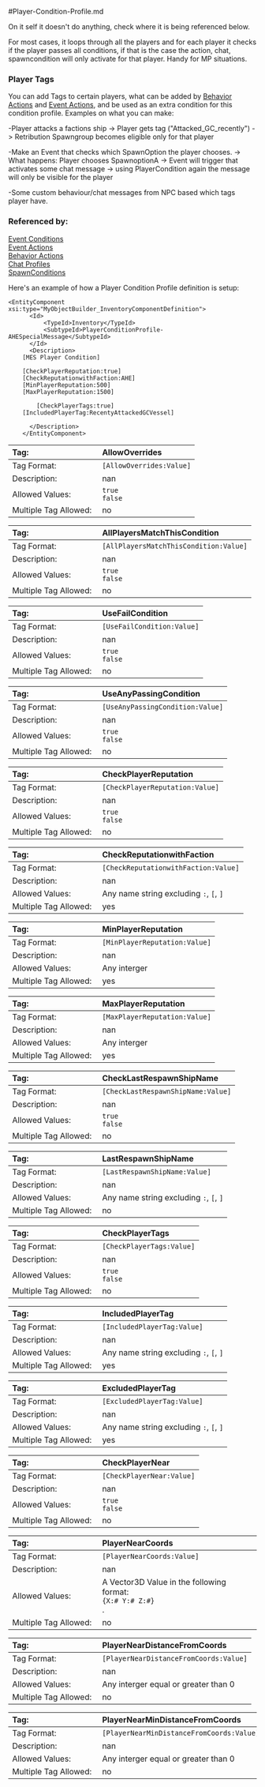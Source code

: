 #Player-Condition-Profile.md

On it self it doesn't do anything, check where it is being referenced below.

For most cases, it loops through all the players and for each player it checks if the player passes all conditions, if that is the case the action, chat, spawncondition will only activate for that player. Handy for MP situations. 


### Player Tags
You can add Tags to certain players, what can be added by [Behavior Actions](https://github.com/MeridiusIX/Modular-Encounters-Systems/wiki/Action#PlayerTags) and [Event Actions](https://github.com/MeridiusIX/Modular-Encounters-Systems/wiki/Event-Action#Players), and be used as an extra condition for this condition profile. Examples on what you can make:

-Player attacks a factions ship -> Player gets tag ("Attacked_GC_recently") -> Retribution Spawngroup becomes eligible only for that player

-Make an Event that checks which SpawnOption the player chooses. -> What happens: Player chooses SpawnoptionA -> Event will trigger that activates some chat message -> using PlayerCondition again the message will only be visible  for the player

-Some custom behaviour/chat messages from NPC based which tags player have.





### Referenced by:
[Event Conditions](https://github.com/MeridiusIX/Modular-Encounters-Systems/wiki/Event-Conditions#Player)  
[Event Actions](https://github.com/MeridiusIX/Modular-Encounters-Systems/wiki/Event-Action#Players)   
[Behavior Actions](https://github.com/MeridiusIX/Modular-Encounters-Systems/wiki/Action#PlayerTags)  
[Chat Profiles](https://github.com/MeridiusIX/Modular-Encounters-Systems/wiki/Chat#sendtospecificplayers)  
[SpawnConditions](https://github.com/MeridiusIX/Modular-Encounters-Systems/wiki/Spawn-Conditions#Players)

Here's an example of how a Player Condition Profile definition is setup:
```
<EntityComponent xsi:type="MyObjectBuilder_InventoryComponentDefinition">
      <Id>
          <TypeId>Inventory</TypeId>
          <SubtypeId>PlayerConditionProfile-AHESpecialMessage</SubtypeId>
      </Id>
      <Description>
	[MES Player Condition]
	
	[CheckPlayerReputation:true]
	[CheckReputationwithFaction:AHE]
	[MinPlayerReputation:500]
	[MaxPlayerReputation:1500]

       	[CheckPlayerTags:true]
	[IncludedPlayerTag:RecentyAttackedGCVessel]

      </Description> 
    </EntityComponent>
```

<!--AllowOverrides  -->
|Tag:&nbsp;&nbsp;&nbsp;&nbsp;&nbsp;&nbsp;&nbsp;&nbsp;&nbsp;&nbsp;&nbsp;&nbsp;&nbsp;&nbsp;&nbsp;&nbsp;&nbsp;&nbsp;&nbsp;&nbsp;&nbsp;&nbsp;&nbsp;&nbsp;&nbsp;&nbsp;&nbsp;&nbsp;&nbsp;&nbsp;&nbsp;|AllowOverrides|
|:----|:----|
|Tag Format:|`[AllowOverrides:Value]`|
|Description:|nan|
|Allowed Values:|`true`<br>`false`|
|Multiple Tag Allowed:|no|
<!--AllPlayersMatchThisCondition  -->
|Tag:&nbsp;&nbsp;&nbsp;&nbsp;&nbsp;&nbsp;&nbsp;&nbsp;&nbsp;&nbsp;&nbsp;&nbsp;&nbsp;&nbsp;&nbsp;&nbsp;&nbsp;&nbsp;&nbsp;&nbsp;&nbsp;&nbsp;&nbsp;&nbsp;&nbsp;&nbsp;&nbsp;&nbsp;&nbsp;&nbsp;&nbsp;|AllPlayersMatchThisCondition|
|:----|:----|
|Tag Format:|`[AllPlayersMatchThisCondition:Value]`|
|Description:|nan|
|Allowed Values:|`true`<br>`false`|
|Multiple Tag Allowed:|no|
<!--UseFailCondition  -->
|Tag:&nbsp;&nbsp;&nbsp;&nbsp;&nbsp;&nbsp;&nbsp;&nbsp;&nbsp;&nbsp;&nbsp;&nbsp;&nbsp;&nbsp;&nbsp;&nbsp;&nbsp;&nbsp;&nbsp;&nbsp;&nbsp;&nbsp;&nbsp;&nbsp;&nbsp;&nbsp;&nbsp;&nbsp;&nbsp;&nbsp;&nbsp;|UseFailCondition|
|:----|:----|
|Tag Format:|`[UseFailCondition:Value]`|
|Description:|nan|
|Allowed Values:|`true`<br>`false`|
|Multiple Tag Allowed:|no|
<!--UseAnyPassingCondition  -->
|Tag:&nbsp;&nbsp;&nbsp;&nbsp;&nbsp;&nbsp;&nbsp;&nbsp;&nbsp;&nbsp;&nbsp;&nbsp;&nbsp;&nbsp;&nbsp;&nbsp;&nbsp;&nbsp;&nbsp;&nbsp;&nbsp;&nbsp;&nbsp;&nbsp;&nbsp;&nbsp;&nbsp;&nbsp;&nbsp;&nbsp;&nbsp;|UseAnyPassingCondition|
|:----|:----|
|Tag Format:|`[UseAnyPassingCondition:Value]`|
|Description:|nan|
|Allowed Values:|`true`<br>`false`|
|Multiple Tag Allowed:|no|
<!--CheckPlayerReputation  -->
|Tag:&nbsp;&nbsp;&nbsp;&nbsp;&nbsp;&nbsp;&nbsp;&nbsp;&nbsp;&nbsp;&nbsp;&nbsp;&nbsp;&nbsp;&nbsp;&nbsp;&nbsp;&nbsp;&nbsp;&nbsp;&nbsp;&nbsp;&nbsp;&nbsp;&nbsp;&nbsp;&nbsp;&nbsp;&nbsp;&nbsp;&nbsp;|CheckPlayerReputation|
|:----|:----|
|Tag Format:|`[CheckPlayerReputation:Value]`|
|Description:|nan|
|Allowed Values:|`true`<br>`false`|
|Multiple Tag Allowed:|no|
<!--CheckReputationwithFaction  -->
|Tag:&nbsp;&nbsp;&nbsp;&nbsp;&nbsp;&nbsp;&nbsp;&nbsp;&nbsp;&nbsp;&nbsp;&nbsp;&nbsp;&nbsp;&nbsp;&nbsp;&nbsp;&nbsp;&nbsp;&nbsp;&nbsp;&nbsp;&nbsp;&nbsp;&nbsp;&nbsp;&nbsp;&nbsp;&nbsp;&nbsp;&nbsp;|CheckReputationwithFaction|
|:----|:----|
|Tag Format:|`[CheckReputationwithFaction:Value]`|
|Description:|nan|
|Allowed Values:|Any name string excluding `:`, `[`, `]`|
|Multiple Tag Allowed:|yes|
<!--MinPlayerReputation  -->
|Tag:&nbsp;&nbsp;&nbsp;&nbsp;&nbsp;&nbsp;&nbsp;&nbsp;&nbsp;&nbsp;&nbsp;&nbsp;&nbsp;&nbsp;&nbsp;&nbsp;&nbsp;&nbsp;&nbsp;&nbsp;&nbsp;&nbsp;&nbsp;&nbsp;&nbsp;&nbsp;&nbsp;&nbsp;&nbsp;&nbsp;&nbsp;|MinPlayerReputation|
|:----|:----|
|Tag Format:|`[MinPlayerReputation:Value]`|
|Description:|nan|
|Allowed Values:|Any interger |
|Multiple Tag Allowed:|yes|
<!--MaxPlayerReputation  -->
|Tag:&nbsp;&nbsp;&nbsp;&nbsp;&nbsp;&nbsp;&nbsp;&nbsp;&nbsp;&nbsp;&nbsp;&nbsp;&nbsp;&nbsp;&nbsp;&nbsp;&nbsp;&nbsp;&nbsp;&nbsp;&nbsp;&nbsp;&nbsp;&nbsp;&nbsp;&nbsp;&nbsp;&nbsp;&nbsp;&nbsp;&nbsp;|MaxPlayerReputation|
|:----|:----|
|Tag Format:|`[MaxPlayerReputation:Value]`|
|Description:|nan|
|Allowed Values:|Any interger|
|Multiple Tag Allowed:|yes|
<!--CheckLastRespawnShipName  -->
|Tag:&nbsp;&nbsp;&nbsp;&nbsp;&nbsp;&nbsp;&nbsp;&nbsp;&nbsp;&nbsp;&nbsp;&nbsp;&nbsp;&nbsp;&nbsp;&nbsp;&nbsp;&nbsp;&nbsp;&nbsp;&nbsp;&nbsp;&nbsp;&nbsp;&nbsp;&nbsp;&nbsp;&nbsp;&nbsp;&nbsp;&nbsp;|CheckLastRespawnShipName|
|:----|:----|
|Tag Format:|`[CheckLastRespawnShipName:Value]`|
|Description:|nan|
|Allowed Values:|`true`<br>`false`|
|Multiple Tag Allowed:|no|
<!--LastRespawnShipName  -->
|Tag:&nbsp;&nbsp;&nbsp;&nbsp;&nbsp;&nbsp;&nbsp;&nbsp;&nbsp;&nbsp;&nbsp;&nbsp;&nbsp;&nbsp;&nbsp;&nbsp;&nbsp;&nbsp;&nbsp;&nbsp;&nbsp;&nbsp;&nbsp;&nbsp;&nbsp;&nbsp;&nbsp;&nbsp;&nbsp;&nbsp;&nbsp;|LastRespawnShipName|
|:----|:----|
|Tag Format:|`[LastRespawnShipName:Value]`|
|Description:|nan|
|Allowed Values:|Any name string excluding `:`, `[`, `]`|
|Multiple Tag Allowed:|no|
<!--CheckPlayerTags  -->
|Tag:&nbsp;&nbsp;&nbsp;&nbsp;&nbsp;&nbsp;&nbsp;&nbsp;&nbsp;&nbsp;&nbsp;&nbsp;&nbsp;&nbsp;&nbsp;&nbsp;&nbsp;&nbsp;&nbsp;&nbsp;&nbsp;&nbsp;&nbsp;&nbsp;&nbsp;&nbsp;&nbsp;&nbsp;&nbsp;&nbsp;&nbsp;|CheckPlayerTags|
|:----|:----|
|Tag Format:|`[CheckPlayerTags:Value]`|
|Description:|nan|
|Allowed Values:|`true`<br>`false`|
|Multiple Tag Allowed:|no|
<!--IncludedPlayerTag  -->
|Tag:&nbsp;&nbsp;&nbsp;&nbsp;&nbsp;&nbsp;&nbsp;&nbsp;&nbsp;&nbsp;&nbsp;&nbsp;&nbsp;&nbsp;&nbsp;&nbsp;&nbsp;&nbsp;&nbsp;&nbsp;&nbsp;&nbsp;&nbsp;&nbsp;&nbsp;&nbsp;&nbsp;&nbsp;&nbsp;&nbsp;&nbsp;|IncludedPlayerTag|
|:----|:----|
|Tag Format:|`[IncludedPlayerTag:Value]`|
|Description:|nan|
|Allowed Values:|Any name string excluding `:`, `[`, `]`|
|Multiple Tag Allowed:|yes|
<!--ExcludedPlayerTag  -->
|Tag:&nbsp;&nbsp;&nbsp;&nbsp;&nbsp;&nbsp;&nbsp;&nbsp;&nbsp;&nbsp;&nbsp;&nbsp;&nbsp;&nbsp;&nbsp;&nbsp;&nbsp;&nbsp;&nbsp;&nbsp;&nbsp;&nbsp;&nbsp;&nbsp;&nbsp;&nbsp;&nbsp;&nbsp;&nbsp;&nbsp;&nbsp;|ExcludedPlayerTag|
|:----|:----|
|Tag Format:|`[ExcludedPlayerTag:Value]`|
|Description:|nan|
|Allowed Values:|Any name string excluding `:`, `[`, `]`|
|Multiple Tag Allowed:|yes|
<!--CheckPlayerNear  -->
|Tag:&nbsp;&nbsp;&nbsp;&nbsp;&nbsp;&nbsp;&nbsp;&nbsp;&nbsp;&nbsp;&nbsp;&nbsp;&nbsp;&nbsp;&nbsp;&nbsp;&nbsp;&nbsp;&nbsp;&nbsp;&nbsp;&nbsp;&nbsp;&nbsp;&nbsp;&nbsp;&nbsp;&nbsp;&nbsp;&nbsp;&nbsp;|CheckPlayerNear|
|:----|:----|
|Tag Format:|`[CheckPlayerNear:Value]`|
|Description:|nan|
|Allowed Values:|`true`<br>`false`|
|Multiple Tag Allowed:|no|
<!--PlayerNearCoords  -->
|Tag:&nbsp;&nbsp;&nbsp;&nbsp;&nbsp;&nbsp;&nbsp;&nbsp;&nbsp;&nbsp;&nbsp;&nbsp;&nbsp;&nbsp;&nbsp;&nbsp;&nbsp;&nbsp;&nbsp;&nbsp;&nbsp;&nbsp;&nbsp;&nbsp;&nbsp;&nbsp;&nbsp;&nbsp;&nbsp;&nbsp;&nbsp;|PlayerNearCoords|
|:----|:----|
|Tag Format:|`[PlayerNearCoords:Value]`|
|Description:|nan|
|Allowed Values:|A Vector3D Value in the following format:<br />`{X:# Y:# Z:#}`<br />.|
|Multiple Tag Allowed:|no|
<!--PlayerNearDistanceFromCoords  -->
|Tag:&nbsp;&nbsp;&nbsp;&nbsp;&nbsp;&nbsp;&nbsp;&nbsp;&nbsp;&nbsp;&nbsp;&nbsp;&nbsp;&nbsp;&nbsp;&nbsp;&nbsp;&nbsp;&nbsp;&nbsp;&nbsp;&nbsp;&nbsp;&nbsp;&nbsp;&nbsp;&nbsp;&nbsp;&nbsp;&nbsp;&nbsp;|PlayerNearDistanceFromCoords|
|:----|:----|
|Tag Format:|`[PlayerNearDistanceFromCoords:Value]`|
|Description:|nan|
|Allowed Values:|Any interger equal or greater than 0|
|Multiple Tag Allowed:|no|
<!--PlayerNearMinDistanceFromCoords  -->
|Tag:&nbsp;&nbsp;&nbsp;&nbsp;&nbsp;&nbsp;&nbsp;&nbsp;&nbsp;&nbsp;&nbsp;&nbsp;&nbsp;&nbsp;&nbsp;&nbsp;&nbsp;&nbsp;&nbsp;&nbsp;&nbsp;&nbsp;&nbsp;&nbsp;&nbsp;&nbsp;&nbsp;&nbsp;&nbsp;&nbsp;&nbsp;|PlayerNearMinDistanceFromCoords|
|:----|:----|
|Tag Format:|`[PlayerNearMinDistanceFromCoords:Value]`|
|Description:|nan|
|Allowed Values:|Any interger equal or greater than 0|
|Multiple Tag Allowed:|no|
